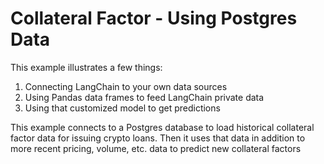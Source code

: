 # Collateral Factor - Using Postgres Data

This example illustrates a few things:

1. Connecting LangChain to your own data sources
2. Using Pandas data frames to feed LangChain private data
3. Using that customized model to get predictions

This example connects to a Postgres database to load historical collateral
factor data for issuing crypto loans. Then it uses that data in addition to more recent pricing, volume,
etc. data to predict new collateral factors
